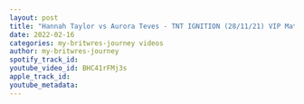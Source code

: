 ```yaml
---
layout: post
title: "Hannah Taylor vs Aurora Teves - TNT IGNITION (28/11/21) VIP Match"
date: 2022-02-16
categories: my-britwres-journey videos
author: my-britwres-journey
spotify_track_id: 
youtube_video_id: BHC41rFMj3s
apple_track_id: 
youtube_metadata: 
---
```

